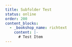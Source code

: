 ```yaml
---
title: Subfolder Test
status: online
order: 200
content_blocks:
  - _bookshop_name: richtext
    content: |-
      # Test Item
---
```

